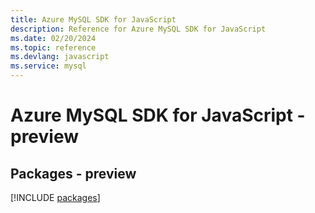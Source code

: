 ```yaml
---
title: Azure MySQL SDK for JavaScript
description: Reference for Azure MySQL SDK for JavaScript
ms.date: 02/20/2024
ms.topic: reference
ms.devlang: javascript
ms.service: mysql
---
```

# Azure MySQL SDK for JavaScript - preview
## Packages - preview
[!INCLUDE [packages](mysql-index.md)]